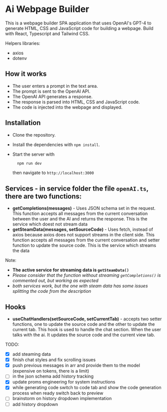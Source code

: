 # Ai Webpage Builder

This is a webpage builder SPA application that uses OpenAI's GPT-4 to generate HTML, CSS and JavaScript code for building a webpage. Build with React, Typescript and Tailwind CSS.

Helpers libraries:
- axios
- dotenv

## How it works

- The user enters a prompt in the text area.
- The prompt is sent to the OpenAI API.
- The OpenAI API generates a response.
- The response is parsed into HTML, CSS and JavaScript code.
- The code is injected into the webpage and displayed.

## Installation

- Clone the repository.
- Install the dependencies with `npm install`.
- Start the server with 
  ```bash
    npm run dev
  ```

  then navigate to `http://localhost:3000`



## Services - in service folder the file `openAI.ts`, there are two functions:
- **getCompletions(messages)** - Uses JSON schema set in the request. This function accepts all messages from the current conversation between the user and the AI and returns the response. This is the service which doest not stream data
- **getSteamData(messages, setSourceCode)** - Uses fetch, instead of axios because axios does not support streams in the client side. This function accepts all messages from the current conversation and setter function to update the source code. This is the service which streams the data

Note: 
- **The active service for streaming data is `getSteamData()`**
- *Please consider that the function without streaming `getCompletions()` is commented out, but working as expected*
- *both services work, but the one with steam data has some issues splitting the code from the description*

## Hooks 
  - **useChatHandlers(setSourceCode, setCurrentTab)** - accepts two setter functions, one to update the source code and the other to update the current tab. This hook is used to handle the chat section. When the user talks with the ai. It updates the source code and the current view tab.

TODO:
- [x] add steaming data
- [x] finish chat styles and fix scrolling issues
- [x] push previous messages in arr and provide them to the model (expensive on tokens, there is a limit)
- [ ] in the json schema add history tracking
- [x] update proms engineering for system instructions
- [x] while generating code switch to code tab and show the code generation process when ready switch back to preview
- [ ] brainstorm on history dropdown implementation
- [ ] add history dropdown